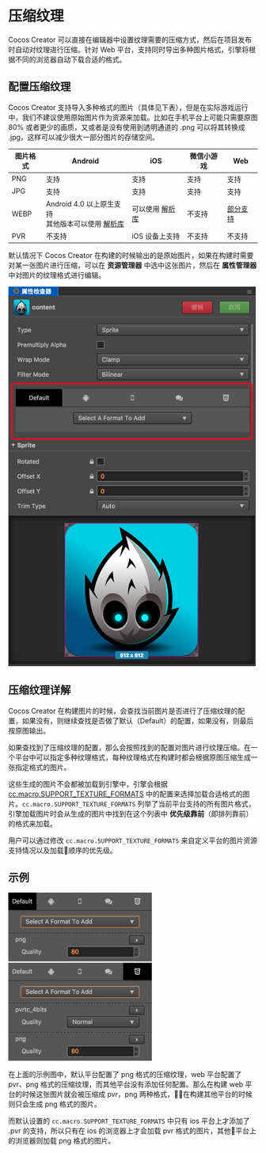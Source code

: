 # 压缩纹理

Cocos Creator 可以直接在编辑器中设置纹理需要的压缩方式，然后在项目发布时自动对纹理进行压缩。针对 Web 平台，支持同时导出多种图片格式，引擎将根据不同的浏览器自动下载合适的格式。

## 配置压缩纹理

Cocos Creator 支持导入多种格式的图片（具体见下表），但是在实际游戏运行中，我们不建议使用原始图片作为资源来加载。比如在手机平台上可能只需要原图 80% 或者更少的画质，又或者是没有使用到透明通道的 .png 可以将其转换成 .jpg，这样可以减少很大一部分图片的存储空间。

图片格式 | Android | iOS | 微信小游戏 | Web
------------ | ------------- | --------- | -------- | --------
PNG | 支持 | 支持 | 支持 | 支持
JPG | 支持 | 支持 | 支持 | 支持
WEBP | Android 4.0 以上原生支持<br>其他版本可以使用 [解析库](https://github.com/alexey-pelykh/webp-android-backport) | 可以使用 [解析库](https://github.com/carsonmcdonald/WebP-iOS-example) | 不支持 | [部分支持](https://caniuse.com/#feat=webp)
PVR | 不支持 | iOS 设备上支持 | 不支持 | 不支持

默认情况下 Cocos Creator 在构建的时候输出的是原始图片，如果在构建时需要对某一张图片进行压缩，可以在 **资源管理器** 中选中这张图片，然后在 **属性管理器** 中对图片的纹理格式进行编辑。

![compress-texture](compress-texture/compress-texture.png)

## 压缩纹理详解

Cocos Creator 在构建图片的时候，会查找当前图片是否进行了压缩纹理的配置，如果没有，则继续查找是否做了默认（Default）的配置，如果没有，则最后按原图输出。

如果查找到了压缩纹理的配置，那么会按照找到的配置对图片进行纹理压缩。在一个平台中可以指定多种纹理格式，每种纹理格式在构建时都会根据原图压缩生成一张指定格式的图片。

这些生成的图片不会都被加载到引擎中，引擎会根据 [cc.macro.SUPPORT_TEXTURE_FORMATS](http://docs.cocos.com/creator/api/zh/classes/macro.html#supporttextureformats) 中的配置来选择加载合适格式的图片。`cc.macro.SUPPORT_TEXTURE_FORMATS` 列举了当前平台支持的所有图片格式，引擎加载图片时会从生成的图片中找到在这个列表中 **优先级靠前**（即排列靠前）的格式来加载。

用户可以通过修改 `cc.macro.SUPPORT_TEXTURE_FORMATS` 来自定义平台的图片资源支持情况以及加载顺序的优先级。

## 示例

![1](compress-texture/1.png)
![2](compress-texture/2.png)

在上面的示例图中，默认平台配置了 png 格式的压缩纹理，web 平台配置了 pvr、png 格式的压缩纹理，而其他平台没有添加任何配置。那么在构建 web 平台的时候这张图片就会被压缩成 pvr，png 两种格式，在构建其他平台的时候则只会生成 png 格式的图片。

而默认设置的 `cc.macro.SUPPORT_TEXTURE_FORMATS` 中只有 ios 平台上才添加了 .pvr 的支持，所以只有在 ios 的浏览器上才会加载 pvr 格式的图片，其他平台上的浏览器则加载 png 格式的图片。
